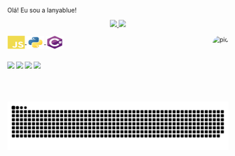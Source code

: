 Olá! Eu sou a lanyablue!

<div align="center">
  <a href="https://github.com/lanyablue">
  <img height="150em" src="https://github-readme-stats.vercel.app/api?username=lanyablue&show_icons=true&theme=dracula&include_all_commits=true&count_private=true"/>
  <img height="150em" src="https://github-readme-stats.vercel.app/api/top-langs/?username=lanyablue&layout=compact&langs_count=7&theme=dracula"/>
</div>
  
  
<div style="display: inline_block"><br>
  <img align="center" alt="Js" height="30" width="40" src="https://raw.githubusercontent.com/devicons/devicon/master/icons/javascript/javascript-plain.svg">
  <img align="center" alt="Python" height="30" width="40" src="https://raw.githubusercontent.com/devicons/devicon/master/icons/python/python-original.svg">
  <img align="center" alt="Csharp" height="30" width="40" src="https://raw.githubusercontent.com/devicons/devicon/master/icons/csharp/csharp-original.svg">
  <img align="right" alt="pic" height="150" style="border-radius:50px;" src="https://i.pinimg.com/736x/9b/fe/4c/9bfe4c1dcb905bce263c14f08950f489.jpg">
</div>
  
  ##
  
  <div>
  <a href="https://instagram.com/lanyablue_" target="_blank"><img src="https://img.shields.io/badge/-Instagram-%23E4405F?style=for-the-badge&logo=instagram&logoColor=white" target="_blank"></a>
 	<a href="https://www.twitch.tv/bellathorne_" target="_blank"><img src="https://img.shields.io/badge/Twitch-9146FF?style=for-the-badge&logo=twitch&logoColor=white" target="_blank"></a>
   <a href="https://img.shields.io/bella ☽#6269/Discord-7289DA?style=for-the-badge&logo=discord&logoColor=white" </a> 
  <a href = "mailto:barbaralanya@gmail.com"><img src="https://img.shields.io/badge/-Gmail-%23333?style=for-the-badge&logo=gmail&logoColor=white" target="_blank"></a>
  <a href="https://www.linkedin.com/in/barbmichelle" target="_blank"><img src="https://img.shields.io/badge/-LinkedIn-%230077B5?style=for-the-badge&logo=linkedin&logoColor=white" target="_blank"></a> 
  </div>

![Snake animation](https://raw.githubusercontent.com/lanyablue/lanyablue/main/svg/lanyablue.svg) 

